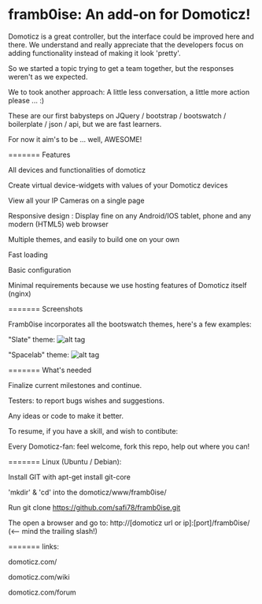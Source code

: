 framb0ise: An add-on for Domoticz!
=========

Domoticz is a great controller, but the interface could be improved here and there. We understand and really appreciate that the developers focus on adding functionality instead of making it look 'pretty'. 
 
So we started a topic trying to get a team together, but the responses weren't as we expected.

We to took another approach: A little less conversation, a little more action please ... :)

These are our first babysteps on JQuery / bootstrap / bootswatch / boilerplate / json / api, but we are fast learners.

For now it aim's to be ... well, AWESOME!

=======
Features

All devices and functionalities of domoticz

Create virtual device-widgets with values of your Domoticz devices

View all your IP Cameras on a single page

Responsive design : Display fine on any Android/IOS tablet, phone and any modern (HTML5) web browser

Multiple themes, and easily to build one on your own

Fast loading

Basic configuration

Minimal requirements because we use hosting features of Domoticz itself (nginx)

=======
Screenshots

Framb0ise incorporates all the bootswatch themes, here's a few examples:

"Slate" theme:
![alt tag](https://raw.github.com/safi78/framb0ise/master/screenshots/dashboard.png)

"Spacelab" theme:
![alt tag](https://raw.github.com/safi78/framb0ise/master/screenshots/temperature.png)


=======
What's needed

Finalize current milestones and continue.

Testers: to report bugs wishes and suggestions.

Any ideas or code to make it better.

To resume, if you have a skill, and wish to contibute: 

Every Domoticz-fan: feel welcome, fork this repo, help out where you can!

=======
Linux (Ubuntu / Debian):

Install GIT with apt-get install git-core

'mkdir' & 'cd' into the domoticz/www/framb0ise/

Run git clone https://github.com/safi78/framb0ise.git

The open a browser and go to: http://[domoticz url or ip]:[port]/framb0ise/ (<-- mind the trailing slash!)

=======
links:

domoticz.com/

domoticz.com/wiki

domoticz.com/forum
